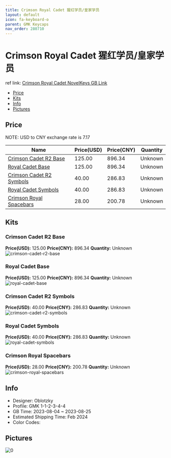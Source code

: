 ```yaml
---
title: Crimson Royal Cadet 猩红学员/皇家学员
layout: default
icon: fa-keyboard-o
parent: GMK Keycaps
nav_order: 280710
---
```


# Crimson Royal Cadet 猩红学员/皇家学员

ref link: [Crimson Royal Cadet NovelKeys GB Link](https://novelkeys.com/products/cyl-crimson-royal-cadet)

* [Price](#price)
* [Kits](#kits)
* [Info](#info)
* [Pictures](#pictures)

## Price

NOTE: USD to CNY exchange rate is 7.17

| Name          | Price(USD)   |  Price(CNY) | Quantity |
| ------------- | ------------ |  ---------- | -------- |
|[Crimson Cadet R2 Base](#crimson-cadet-r2-base)|125.00|896.34|Unknown|
|[Royal Cadet Base](#royal-cadet-base)|125.00|896.34|Unknown|
|[Crimson Cadet R2 Symbols](#crimson-cadet-r2-symbols)|40.00|286.83|Unknown|
|[Royal Cadet Symbols](#royal-cadet-symbols)|40.00|286.83|Unknown|
|[Crimson Royal Spacebars](#crimson-royal-spacebars)|28.00|200.78|Unknown|


## Kits
### Crimson Cadet R2 Base  
**Price(USD):** 125.00	**Price(CNY):** 896.34	**Quantity:** Unknown  
<img src="{{ 'assets/images/gmk-keycaps/Crimson-Royal-Cadet/kits_pics/crimson-cadet-r2-base.png' | relative_url }}" alt="crimson-cadet-r2-base" class="image featured">

### Royal Cadet Base  
**Price(USD):** 125.00	**Price(CNY):** 896.34	**Quantity:** Unknown  
<img src="{{ 'assets/images/gmk-keycaps/Crimson-Royal-Cadet/kits_pics/royal-cadet-base.png' | relative_url }}" alt="royal-cadet-base" class="image featured">

### Crimson Cadet R2 Symbols  
**Price(USD):** 40.00	**Price(CNY):** 286.83	**Quantity:** Unknown  
<img src="{{ 'assets/images/gmk-keycaps/Crimson-Royal-Cadet/kits_pics/crimson-cadet-r2-symbols.png' | relative_url }}" alt="crimson-cadet-r2-symbols" class="image featured">

### Royal Cadet Symbols  
**Price(USD):** 40.00	**Price(CNY):** 286.83	**Quantity:** Unknown  
<img src="{{ 'assets/images/gmk-keycaps/Crimson-Royal-Cadet/kits_pics/royal-cadet-symbols.png' | relative_url }}" alt="royal-cadet-symbols" class="image featured">

### Crimson Royal Spacebars  
**Price(USD):** 28.00	**Price(CNY):** 200.78	**Quantity:** Unknown  
<img src="{{ 'assets/images/gmk-keycaps/Crimson-Royal-Cadet/kits_pics/crimson-royal-spacebars.png' | relative_url }}" alt="crimson-royal-spacebars" class="image featured">

## Info
* Designer: Oblotzky  
* Profile: GMK 1-1-2-3-4-4  
* GB Time: 2023-08-04 ~ 2023-08-25  
* Estimated Shipping Time: Feb 2024  
* Color Codes:  


## Pictures  
<img src="{{ 'assets/images/gmk-keycaps/Crimson-Royal-Cadet/rendering_pics/0.png' | relative_url }}" alt="0" class="image featured">
